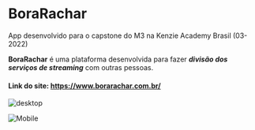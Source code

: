 
# BoraRachar
App desenvolvido para o capstone do M3 na Kenzie Academy Brasil (03-2022)

**BoraRachar** é uma plataforma desenvolvida para fazer ***divisão dos serviços de streaming*** com outras pessoas.

#### Link do site: https://www.borarachar.com.br/

![desktop](https://i.postimg.cc/kXY8qbF5/image.png)

![Mobile](https://i.postimg.cc/ZRmvVFZw/image.png)
